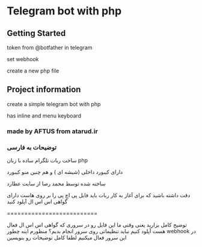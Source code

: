 # Telegram bot with php
## Getting Started
token from @botfather in telegram

set webhook

create a new php file

## Project information

create a simple telegram bot with php

has inline and menu keyboard

### made by AFTUS from atarud.ir

### توضیحات به فارسی
ساخت ربات تلگرام ساده با زبان php

دارای کیبورد داخلی (شیشه ای ) و هم چنین منو کیبورد

ساخته شده توسط محمد رضا از سایت عطارد

دقت داشته باشید که برای آغاز به کار ربات باید فایل پی اچ پی را بر روی هاست دارای گواهی اس اس ال آپلود کنید


==========================
  
توضیح کامل بزارید یعنی وقتی ما این فایل رو در سروری که گواهی اس اس ال فعال هست آپلود کنیم
نباید تنظیماتی روی سرور انجام بدیم؟
منظورم اینه چطور webhook 
در این سرور فعال میکنیم لطفا کامل توضیحات رو بنویسین
